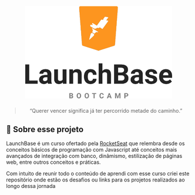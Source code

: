<h1 align="center">
    <img alt="Launchbase" src="imgs\launchbase.png" width="400px" />
</h1>

<blockquote align="center">“Querer vencer significa já ter percorrido metade do caminho.”</blockquote>


## :rocket: Sobre esse projeto
<p>LaunchBase é um curso ofertado pela <a href="https://rocketseat.com.br/" target="_blank"> RocketSeat</a> que relembra desde os conceitos básicos de programação com Javascript até conceitos mais avançados de integração com banco, dinâmismo, estilização de páginas web, entre outros conceitos e práticas.</p>
<p>Com intuito de reunir todo o conteúdo de aprendi com esse curso criei este repositório onde estão os desafios ou links para os projetos realizados ao longo dessa jornada</p>


